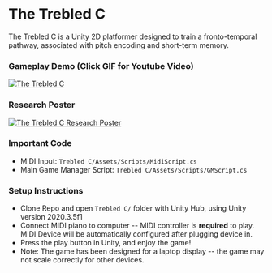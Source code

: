 # The Trebled C
The Trebled C is a Unity 2D platformer designed to train a fronto-temporal pathway, associated with pitch encoding and short-term memory.

### Gameplay Demo (Click GIF for Youtube Video)

[![The Trebled C](https://imgur.com/VHakkYM.gif)](https://www.youtube.com/watch?v=cAAEySOGntU "The Trebled C")



### Research Poster
[![The Trebled C Research Poster](https://imgur.com/fF7qopJ.png)](https://drive.google.com/file/d/1fpbBhvswLQPDHf9lVKvwNas0APR-qEGJ/view?usp=sharing "The Trebled C Research Poster")


### Important Code
* MIDI Input: `Trebled C/Assets/Scripts/MidiScript.cs`
* Main Game Manager Script: `Trebled C/Assets/Scripts/GMScript.cs`


### Setup Instructions
* Clone Repo and open `Trebled C/` folder with Unity Hub, using Unity version 2020.3.5f1
* Connect MIDI piano to computer -- MIDI controller is **required** to play. MIDI Device will be automatically configured after plugging device in.
* Press the play button in Unity, and enjoy the game!
* Note: The game has been designed for a laptop display -- the game may not scale correctly for other devices.


